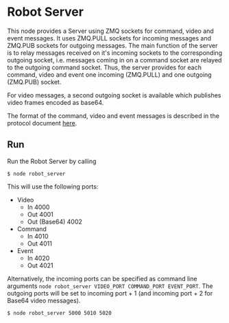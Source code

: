 # Robot Server

This node provides a Server using ZMQ sockets for command, video and event messages. It uses ZMQ.PULL sockets for incoming messages and ZMQ.PUB sockets for outgoing messages. The main function of the server is to relay messages received on it's incoming sockets to the corresponding outgoing socket, i.e. messages coming in on a command socket are relayed to the outgoing command socket. Thus, the server provides for each command, video and event one incoming (ZMQ.PULL) and one outgoing (ZMQ.PUB) socket.

For video messages, a second outgoing socket is available which publishes video frames encoded as base64.

The format of the command, video and event messages is described in the protocol document [here]().

## Run

Run the Robot Server by calling

	$ node robot_server

This will use the following ports:

- Video
	- In 4000
	- Out 4001
	- Out (Base64) 4002
- Command
	- In 4010
	- Out 4011
- Event
	- In 4020
	- Out 4021

Alternatively, the incoming ports can be specified as command line arguments `node robot_server VIDEO_PORT COMMAND_PORT EVENT_PORT`. The outgoing ports will be set to incoming port + 1 (and incoming port + 2 for Base64 video messages).

	$ node robot_server 5000 5010 5020
